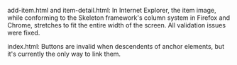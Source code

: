 add-item.html and item-detail.html:
In Internet Explorer, the item image, while conforming to the Skeleton framework's column system in Firefox and Chrome, stretches to fit the entire width of the screen.
All validation issues were fixed.

index.html: Buttons are invalid when descendents of anchor elements, but it's currently the only way to link them.